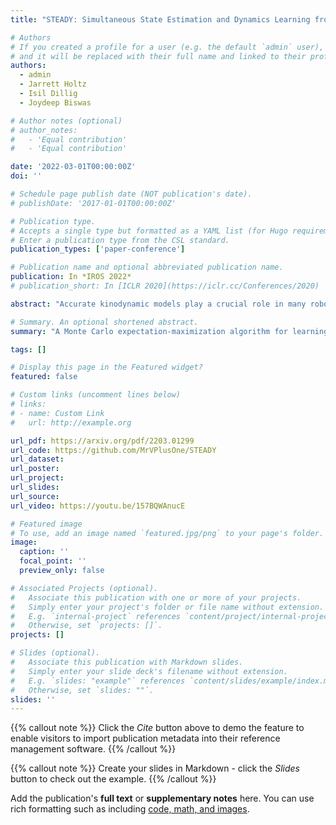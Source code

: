 ```yaml
---
title: "STEADY: Simultaneous State Estimation and Dynamics Learning from Indirect Observations"

# Authors
# If you created a profile for a user (e.g. the default `admin` user), write the username (folder name) here
# and it will be replaced with their full name and linked to their profile.
authors:
  - admin
  - Jarrett Holtz
  - Isil Dillig
  - Joydeep Biswas

# Author notes (optional)
# author_notes:
#   - 'Equal contribution'
#   - 'Equal contribution'

date: '2022-03-01T00:00:00Z'
doi: ''

# Schedule page publish date (NOT publication's date).
# publishDate: '2017-01-01T00:00:00Z'

# Publication type.
# Accepts a single type but formatted as a YAML list (for Hugo requirements).
# Enter a publication type from the CSL standard.
publication_types: ['paper-conference']

# Publication name and optional abbreviated publication name.
publication: In *IROS 2022*
# publication_short: In [ICLR 2020](https://iclr.cc/Conferences/2020)

abstract: "Accurate kinodynamic models play a crucial role in many robotics applications such as off-road navigation and high-speed driving. Many state-of-the-art approaches in learning stochastic kinodynamic models, however, require precise measurements of robot states as labeled input/output examples, which can be hard to obtain in outdoor settings due to limited sensor capabilities and the absence of ground truth. In this work, we propose a new technique for learning neural stochastic kinodynamic models from noisy and indirect observations by performing simultaneous state estimation and dynamics learning. The proposed technique iteratively improves the kinodynamic model in an expectation-maximization loop, where the E Step samples posterior state trajectories using particle filtering, and the M Step updates the dynamics to be more consistent with the sampled trajectories via stochastic gradient ascent. We evaluate our approach on both simulation and real-world benchmarks and compare it with several baseline techniques. Our approach not only achieves significantly higher accuracy but is also more robust to observation noise, thereby showing promise for boosting the performance of many other robotics applications."

# Summary. An optional shortened abstract.
summary: "A Monte Carlo expectation-maximization algorithm for learning stochastic kinodynamic models from noisy and indirect observations."

tags: []

# Display this page in the Featured widget?
featured: false

# Custom links (uncomment lines below)
# links:
# - name: Custom Link
#   url: http://example.org

url_pdf: https://arxiv.org/pdf/2203.01299
url_code: https://github.com/MrVPlusOne/STEADY
url_dataset:
url_poster:
url_project:
url_slides:
url_source:
url_video: https://youtu.be/157BQWAnucE

# Featured image
# To use, add an image named `featured.jpg/png` to your page's folder.
image:
  caption: ''
  focal_point: ''
  preview_only: false

# Associated Projects (optional).
#   Associate this publication with one or more of your projects.
#   Simply enter your project's folder or file name without extension.
#   E.g. `internal-project` references `content/project/internal-project/index.md`.
#   Otherwise, set `projects: []`.
projects: []

# Slides (optional).
#   Associate this publication with Markdown slides.
#   Simply enter your slide deck's filename without extension.
#   E.g. `slides: "example"` references `content/slides/example/index.md`.
#   Otherwise, set `slides: ""`.
slides: ''
---
```


{{% callout note %}}
Click the _Cite_ button above to demo the feature to enable visitors to import publication metadata into their reference management software.
{{% /callout %}}

{{% callout note %}}
Create your slides in Markdown - click the _Slides_ button to check out the example.
{{% /callout %}}

Add the publication's **full text** or **supplementary notes** here. You can use rich formatting such as including [code, math, and images](https://wowchemy.com/docs/content/writing-markdown-latex/).
